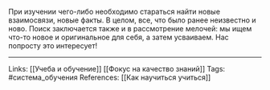 При изучении чего-либо необходимо стараться найти новые взаимосвязи, новые факты. В целом, все, что было ранее неизвестно и ново. Поиск заключается также и в рассмотрение мелочей: мы ищем что-то новое и оригинальное для себя, а затем усваиваем. Нас попросту это интересует!
___
Links: [[Учеба и обучение]] [[Фокус на качество знаний]]
Tags: #система_обучения 
References: [[Как научиться учиться]] 